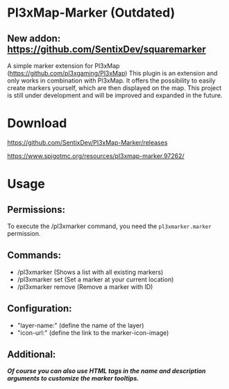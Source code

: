 # Pl3xMap-Marker (Outdated)
## New addon: https://github.com/SentixDev/squaremarker
A simple marker extension for Pl3xMap (https://github.com/pl3xgaming/Pl3xMap)
This plugin is an extension and only works in combination with Pl3xMap. 
It offers the possibility to easily create markers yourself, which are then displayed on the map. 
This project is still under development and will be improved and expanded in the future.

# Download
https://github.com/SentixDev/Pl3xMap-Marker/releases

https://www.spigotmc.org/resources/pl3xmap-marker.97262/

# Usage
## Permissions:
To execute the /pl3xmarker command, you need the `pl3xmarker.marker` permission.

## Commands:
- /pl3xmarker (Shows a list with all existing markers)
- /pl3xmarker set (Set a marker at your current location)
- /pl3xmarker remove (Remove a marker with ID)

## Configuration:
- "layer-name:" (define the name of the layer)
- "icon-url:" (define the link to the marker-icon-image)

## Additional:
***Of course you can also use HTML tags in the name and description arguments to customize the marker tooltips.***
